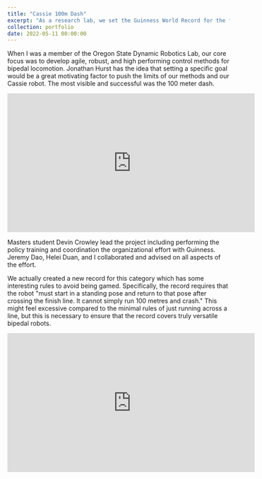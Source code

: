 ```yaml
---
title: "Cassie 100m Dash"
excerpt: "As a research lab, we set the Guinness World Record for the fastest 100 meter dash by a Bipedal Robot <br/><img src='/images/BlindStairsPreview.jpg'>"
collection: portfolio
date: 2022-05-11 00:00:00
---
```


When I was a member of the Oregon State Dynamic Robotics Lab, our core focus was to develop agile, robust, and high performing control methods for bipedal locomotion.
Jonathan Hurst has the idea that setting a specific goal would be a great motivating factor to push the limits of our methods and our Cassie robot.
The most visible and successful was the 100 meter dash. 

<iframe width="560" height="315" src="https://www.youtube.com/embed/DdojWYOK0Nc" title="YouTube video player" frameborder="0" allow="accelerometer; autoplay; clipboard-write; encrypted-media; gyroscope; picture-in-picture" allowfullscreen></iframe>

Masters student Devin Crowley lead the project including performing the policy training and coordination the organizational effort with Guinness. Jeremy Dao, Helei Duan, and I collaborated and advised on all aspects of the effort.

We actually created a new record for this category which has some interesting rules to avoid being gamed. Specifically, the record requires that the robot "must start in a standing pose and return to that pose after crossing the finish line. It cannot simply run 100 metres and crash." 
This might feel excessive compared to the minimal rules of just running across a line, but this is necessary to ensure that the record covers truly versatile bipedal robots.

<iframe width="560" height="315" src="https://www.youtube.com/embed/QvfK6f_8iGE?si=laWK4Ph7WNZUxa66" title="YouTube video player" frameborder="0" allow="accelerometer; autoplay; clipboard-write; encrypted-media; gyroscope; picture-in-picture; web-share" referrerpolicy="strict-origin-when-cross-origin" allowfullscreen></iframe>